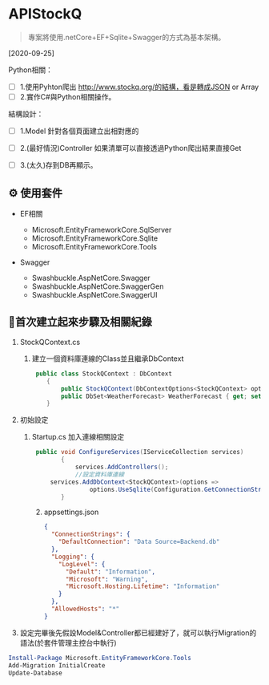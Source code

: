 # APIStockQ

> 專案將使用.netCore+EF+Sqlite+Swagger的方式為基本架構。



[2020-09-25]

Python相關：

- [ ] 1.使用Pyhton爬出 http://www.stockq.org/的結構，看是轉成JSON or Array
- [ ] 2.實作C#與Python相關操作。

結構設計：

- [ ] 1.Model 針對各個頁面建立出相對應的

- [ ] 2.(最好情況)Controller 如果清單可以直接透過Python爬出結果直接Get

- [ ] 3.(太久)存到DB再顯示。



## ⚙ 使用套件

- EF相關
  - Microsoft.EntityFrameworkCore.SqlServer
  - Microsoft.EntityFrameworkCore.Sqlite
  - Microsoft.EntityFrameworkCore.Tools

- Swagger
  - Swashbuckle.AspNetCore.Swagger
  - Swashbuckle.AspNetCore.SwaggerGen
  - Swashbuckle.AspNetCore.SwaggerUI



## 📘首次建立起來步驟及相關紀錄

1. StockQContext.cs

   1. 建立一個資料庫連線的Class並且繼承DbContext

      ```c#
       public class StockQContext : DbContext
          {
              public StockQContext(DbContextOptions<StockQContext> options) : base(options) { }
              public DbSet<WeatherForecast> WeatherForecast { get; set; }
          }
      ```

      

2. 初始設定

   1. Startup.cs 加入連線相關設定

      ```c#
       public void ConfigureServices(IServiceCollection services)
              {
                  services.AddControllers();
                  //設定資料庫連線
           services.AddDbContext<StockQContext>(options =>
                      options.UseSqlite(Configuration.GetConnectionString("DefaultConnection")));
              }
      ```

      2. appsettings.json

         ```json
         {
           "ConnectionStrings": {
             "DefaultConnection": "Data Source=Backend.db"
           },
           "Logging": {
             "LogLevel": {
               "Default": "Information",
               "Microsoft": "Warning",
               "Microsoft.Hosting.Lifetime": "Information"
             }
           },
           "AllowedHosts": "*"
         }
         
         ```

3. 設定完畢後先假設Model&Controller都已經建好了，就可以執行Migration的語法(於套件管理主控台中執行)

```powershell
Install-Package Microsoft.EntityFrameworkCore.Tools
Add-Migration InitialCreate
Update-Database
```

